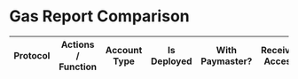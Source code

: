 # Gas Report Comparison
| **Protocol** | **Actions / Function** | **Account Type** | **Is Deployed** | **With Paymaster?** | **Receiver Access** | **Gas Used** | **Gas Difference** |
|:------------:|:---------------------:|:----------------:|:--------------:|:-------------------:|:-------------------:|:------------:|:------------------:|